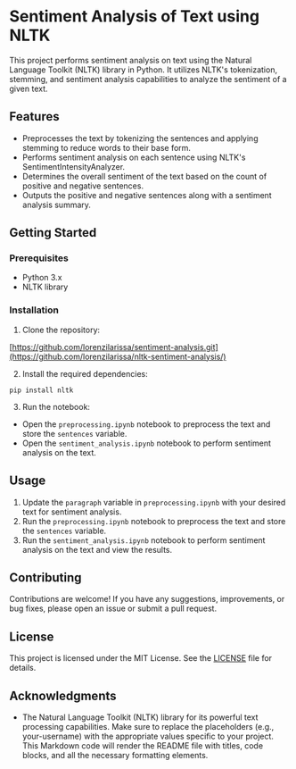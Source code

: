 # Sentiment Analysis of Text using NLTK

This project performs sentiment analysis on text using the Natural Language Toolkit (NLTK) library in Python. It utilizes NLTK's tokenization, stemming, and sentiment analysis capabilities to analyze the sentiment of a given text.

## Features

- Preprocesses the text by tokenizing the sentences and applying stemming to reduce words to their base form.
- Performs sentiment analysis on each sentence using NLTK's SentimentIntensityAnalyzer.
- Determines the overall sentiment of the text based on the count of positive and negative sentences.
- Outputs the positive and negative sentences along with a sentiment analysis summary.

## Getting Started

### Prerequisites

- Python 3.x
- NLTK library

### Installation

1. Clone the repository:

[https://github.com/lorenzilarissa/sentiment-analysis.git](https://github.com/lorenzilarissa/nltk-sentiment-analysis/)

2. Install the required dependencies:

`pip install nltk`

3. Run the notebook:

- Open the `preprocessing.ipynb` notebook to preprocess the text and store the `sentences` variable.
- Open the `sentiment_analysis.ipynb` notebook to perform sentiment analysis on the text.

## Usage

1. Update the `paragraph` variable in `preprocessing.ipynb` with your desired text for sentiment analysis.
2. Run the `preprocessing.ipynb` notebook to preprocess the text and store the `sentences` variable.
3. Run the `sentiment_analysis.ipynb` notebook to perform sentiment analysis on the text and view the results.

## Contributing

Contributions are welcome! If you have any suggestions, improvements, or bug fixes, please open an issue or submit a pull request.

## License

This project is licensed under the MIT License. See the [LICENSE](LICENSE) file for details.

## Acknowledgments

- The Natural Language Toolkit (NLTK) library for its powerful text processing capabilities.
Make sure to replace the placeholders (e.g., your-username) with the appropriate values specific to your project. This Markdown code will render the README file with titles, code blocks, and all the necessary formatting elements.
